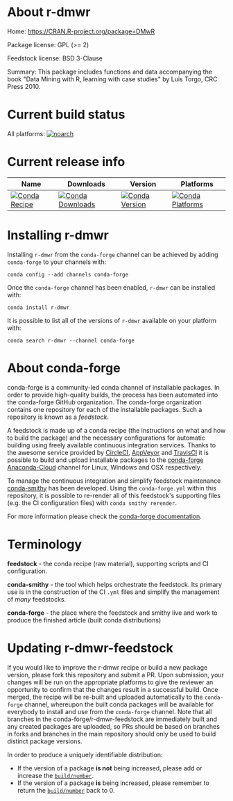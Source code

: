 About r-dmwr
============

Home: https://CRAN.R-project.org/package=DMwR

Package license: GPL (>= 2)

Feedstock license: BSD 3-Clause

Summary: This package includes functions and data accompanying the book  "Data Mining with R, learning with case studies" by Luis Torgo, CRC Press 2010.



Current build status
====================

All platforms:
[![noarch](https://img.shields.io/circleci/project/github/conda-forge/r-dmwr-feedstock/master.svg?label=noarch)](https://circleci.com/gh/conda-forge/r-dmwr-feedstock)

Current release info
====================

| Name | Downloads | Version | Platforms |
| --- | --- | --- | --- |
| [![Conda Recipe](https://img.shields.io/badge/recipe-r--dmwr-green.svg)](https://anaconda.org/conda-forge/r-dmwr) | [![Conda Downloads](https://img.shields.io/conda/dn/conda-forge/r-dmwr.svg)](https://anaconda.org/conda-forge/r-dmwr) | [![Conda Version](https://img.shields.io/conda/vn/conda-forge/r-dmwr.svg)](https://anaconda.org/conda-forge/r-dmwr) | [![Conda Platforms](https://img.shields.io/conda/pn/conda-forge/r-dmwr.svg)](https://anaconda.org/conda-forge/r-dmwr) |

Installing r-dmwr
=================

Installing `r-dmwr` from the `conda-forge` channel can be achieved by adding `conda-forge` to your channels with:

```
conda config --add channels conda-forge
```

Once the `conda-forge` channel has been enabled, `r-dmwr` can be installed with:

```
conda install r-dmwr
```

It is possible to list all of the versions of `r-dmwr` available on your platform with:

```
conda search r-dmwr --channel conda-forge
```


About conda-forge
=================

conda-forge is a community-led conda channel of installable packages.
In order to provide high-quality builds, the process has been automated into the
conda-forge GitHub organization. The conda-forge organization contains one repository
for each of the installable packages. Such a repository is known as a *feedstock*.

A feedstock is made up of a conda recipe (the instructions on what and how to build
the package) and the necessary configurations for automatic building using freely
available continuous integration services. Thanks to the awesome service provided by
[CircleCI](https://circleci.com/), [AppVeyor](https://www.appveyor.com/)
and [TravisCI](https://travis-ci.org/) it is possible to build and upload installable
packages to the [conda-forge](https://anaconda.org/conda-forge)
[Anaconda-Cloud](https://anaconda.org/) channel for Linux, Windows and OSX respectively.

To manage the continuous integration and simplify feedstock maintenance
[conda-smithy](https://github.com/conda-forge/conda-smithy) has been developed.
Using the ``conda-forge.yml`` within this repository, it is possible to re-render all of
this feedstock's supporting files (e.g. the CI configuration files) with ``conda smithy rerender``.

For more information please check the [conda-forge documentation](https://conda-forge.org/docs/).

Terminology
===========

**feedstock** - the conda recipe (raw material), supporting scripts and CI configuration.

**conda-smithy** - the tool which helps orchestrate the feedstock.
                   Its primary use is in the construction of the CI ``.yml`` files
                   and simplify the management of *many* feedstocks.

**conda-forge** - the place where the feedstock and smithy live and work to
                  produce the finished article (built conda distributions)


Updating r-dmwr-feedstock
=========================

If you would like to improve the r-dmwr recipe or build a new
package version, please fork this repository and submit a PR. Upon submission,
your changes will be run on the appropriate platforms to give the reviewer an
opportunity to confirm that the changes result in a successful build. Once
merged, the recipe will be re-built and uploaded automatically to the
`conda-forge` channel, whereupon the built conda packages will be available for
everybody to install and use from the `conda-forge` channel.
Note that all branches in the conda-forge/r-dmwr-feedstock are
immediately built and any created packages are uploaded, so PRs should be based
on branches in forks and branches in the main repository should only be used to
build distinct package versions.

In order to produce a uniquely identifiable distribution:
 * If the version of a package **is not** being increased, please add or increase
   the [``build/number``](https://conda.io/docs/user-guide/tasks/build-packages/define-metadata.html#build-number-and-string).
 * If the version of a package **is** being increased, please remember to return
   the [``build/number``](https://conda.io/docs/user-guide/tasks/build-packages/define-metadata.html#build-number-and-string)
   back to 0.

